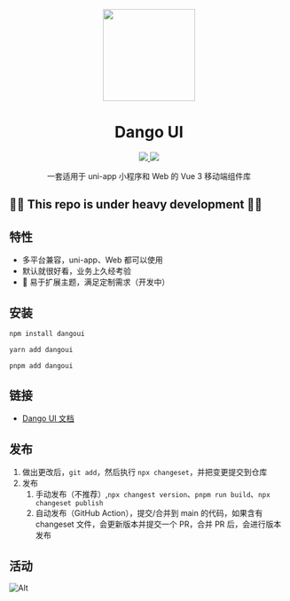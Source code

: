 <div align="center"><a name="readme-top"></a>

<img height="166" src="https://cdn.qiandaoapp.com/interior/images/928db35e88a094cd3bd77f03d5c01867.svg">

<h1>Dango UI</h1>

<a href="https://www.npmjs.org/package/dangoui">
  <img src="https://img.shields.io/npm/v/dangoui.svg" />
</a>
<a href="https://github.com/EchoTechFE/dangoui">
  <img src="https://img.shields.io/github/license/EchoTechFE/dangoui" />
</a>
<br>

一套适用于 uni-app 小程序和 Web 的 Vue 3 移动端组件库

</div>

## 🚧🚧 This repo is under heavy development 🚧🚧

## 特性

- 多平台兼容，uni-app、Web 都可以使用
- 默认就很好看，业务上久经考验
- 🚧 易于扩展主题，满足定制需求（开发中）

## 安装

```bash
npm install dangoui

yarn add dangoui

pnpm add dangoui
```

## 链接

- [Dango UI 文档](https://dumpling.echo.tech/)

## 发布

1. 做出更改后，`git add`，然后执行 `npx changeset`，并把变更提交到仓库
2. 发布
   1. 手动发布（不推荐）,`npx changest version`、`pnpm run build`、`npx changeset publish`
   2. 自动发布（GitHub Action），提交/合并到 main 的代码，如果含有 changeset 文件，会更新版本并提交一个 PR，合并 PR 后，会进行版本发布

## 活动

![Alt](https://repobeats.axiom.co/api/embed/aaf46fe1722cdeeffdf18619e14c1fa43ac66863.svg "Repobeats analytics image")
